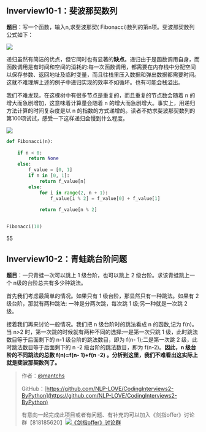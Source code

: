 ## Inverview10-1：斐波那契数列

**题目**：写一个函数，输入n,求斐波那契( Fibonacci)数列的第n项。斐波那契数列公式如下：

![](https://gitee.com/kkweishe/images/raw/master/ML/2019-9-1_10-43-12.png)

递归虽然有简洁的优点，但它同时也有显著的**缺点**。递归由于是函数调用自身，而函数调用是有时间和空间的消耗的:每一次函数调用，都需要在内存栈中分配空间以保存参数、返回地址及临时变量，而且往栈里压入数据和弹出数据都需要时间。这就不难理解上述的例子中递归实现的效率不如循环。也有可能会栈溢出。

我们不难发现，在这棵树中有很多节点是重复的，而且重复的节点数会随着 n 的增大而急剧增加，这意味着计算量会随着 n 的增大而急剧增大。事实上，用递归方法计算的时间复杂度是以 n 的指数的方式递增的。读者不妨求斐波那契数列的第100项试试，感受一下这样递归会慢到什么程度。

![](https://gitee.com/kkweishe/images/raw/master/ML/2019-9-1_10-46-46.png)

```python
def Fibonacci(n):
    
    if n < 0:
        return None
    else:
        f_value = [0, 1]
        if n in [0, 1]:
            return f_value[n]
        else:
            for i in range(2, n + 1):
                f_value[i % 2] = f_value[0] + f_value[1]
            
            return f_value[n % 2]
            

Fibonacci(10)
```

55

## Inverview10-2：青蛙跳台阶问题

**题目**：一只青蛙一次可以跳上 1 级台阶，也可以跳上 2 级台阶。求该青蛙跳上一个 n级的台阶总共有多少种跳法。

首先我们考虑最简单的情况。如果只有 1 级台阶，那显然只有一种跳法。如果有 2 级台阶，那就有两种跳法: 一种是分两次跳，每次跳 1 级;另一种就是一次跳 2 级。

接着我们再来讨论一般情况。我们把 n 级台阶时的跳法看成 n 的函数,记为 f(n)。当 n>2 时，第一次跳的时候就有两种不同的选择:一是第一次只跳 1 级，此时跳法数目等于后面剩下的 n-1 级台阶的跳法数目，即为 f(n- 1);二是第一次跳 2 级，此时跳法数目等于后面剩下的 n -2 级台阶的跳法数目，即为 f(n-2)。**因此，n 级台阶的不同跳法的总数 f(n)=f(n- 1)+f(n -2) 。分析到这里，我们不难看出这实际上就是斐波那契数列了。**

> 作者：[@mantchs](https://github.com/NLP-LOVE/ML-NLP)
>
> GitHub：[https://github.com/NLP-LOVE/CodingInterviews2-ByPython](https://github.com/NLP-LOVE/CodingInterviews2-ByPython)
>
> 有意向一起完成此项目或者有问题、有补充的可以加入《剑指offer》讨论群【818185620】<a target="_blank" href="//shang.qq.com/wpa/qunwpa?idkey=8c188e86e0eac4a214861c2c706a9c0baf75176e16e52f07b8a64d1a13f99a0d"><img border="0" src="http://pub.idqqimg.com/wpa/images/group.png" alt="《剑指offer》讨论群" title="《剑指offer》讨论群"></a>
